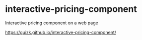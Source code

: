 # interactive-pricing-component
Interactive pricing component on a web page

https://guizk.github.io/interactive-pricing-component/
